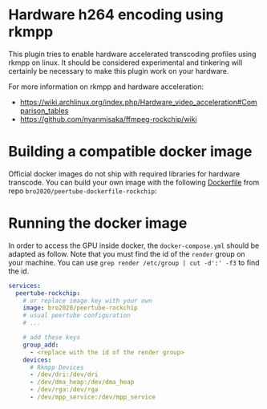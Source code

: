 # Hardware h264 encoding using rkmpp

This plugin tries to enable hardware accelerated transcoding profiles using rkmpp on linux. It should be considered experimental and tinkering will certainly be necessary to make this plugin work on your hardware.


For more information on rkmpp and hardware acceleration:

- https://wiki.archlinux.org/index.php/Hardware_video_acceleration#Comparison_tables
- https://github.com/nyanmisaka/ffmpeg-rockchip/wiki


# Building a compatible docker image

Official docker images do not ship with required libraries for hardware transcode.
You can build your own image with the following [Dockerfile](https://github.com/bro2020/peertube-dockerfile-rockchip/blob/master/Dockerfile) from repo `bro2020/peertube-dockerfile-rockchip`:

# Running the docker image

In order to access the GPU inside docker, the `docker-compose.yml` should be adapted as follow.
Note that you must find the id of the `render` group on your machine.
You can use `grep render /etc/group | cut -d':' -f3`  to find the id.


```yaml
services:
  peertube-rockchip:
    # or replace image key with your own
    image: bro2020/peertube-rockchip
    # usual peertube configuration
    # ...

    # add these keys
    group_add:
      - <replace with the id of the render group>
    devices:
      # Rkmpp Devices
      - /dev/dri:/dev/dri
      - /dev/dma_heap:/dev/dma_heap
      - /dev/rga:/dev/rga
      - /dev/mpp_service:/dev/mpp_service
```
